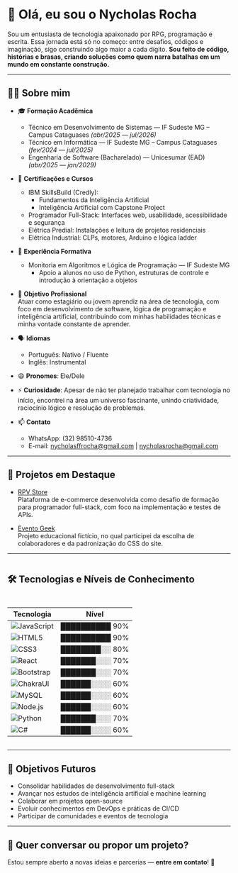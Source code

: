 # 👋 Olá, eu sou o Nycholas Rocha

Sou um entusiasta de tecnologia apaixonado por RPG, programação e escrita. Essa jornada está só no começo: entre desafios, códigos e imaginação, sigo construindo algo maior a cada dígito. **Sou feito de código, histórias e brasas, criando soluções como quem narra batalhas em um mundo em constante construção.**

---

## 👨‍💻 Sobre mim

- 🎓 **Formação Acadêmica**  
  - Técnico em Desenvolvimento de Sistemas — IF Sudeste MG – Campus Cataguases *(abr/2025 — jul/2026)*  
  - Técnico em Informática — IF Sudeste MG – Campus Cataguases *(fev/2024 — jul/2025)*  
  - Engenharia de Software (Bacharelado) — Unicesumar (EAD) *(abr/2025 — jan/2029)*  

- 📜 **Certificações e Cursos**  
  - IBM SkillsBuild (Credly):  
    - Fundamentos da Inteligência Artificial  
    - Inteligência Artificial com Capstone Project  
  - Programador Full-Stack: Interfaces web, usabilidade, acessibilidade e segurança  
  - Elétrica Predial: Instalações e leitura de projetos residenciais  
  - Elétrica Industrial: CLPs, motores, Arduino e lógica ladder  

- 💼 **Experiência Formativa**  
  - Monitoria em Algoritmos e Lógica de Programação — IF Sudeste MG  
    - Apoio a alunos no uso de Python, estruturas de controle e introdução à orientação a objetos  

- 👀 **Objetivo Profissional**  
  Atuar como estagiário ou jovem aprendiz na área de tecnologia, com foco em desenvolvimento de software, lógica de programação e inteligência artificial, contribuindo com minhas habilidades técnicas e minha vontade constante de aprender.

- 🗣️ **Idiomas**  
  - Português: Nativo / Fluente  
  - Inglês: Instrumental  

- 😄 **Pronomes**: Ele/Dele  
- ⚡ **Curiosidade**: Apesar de não ter planejado trabalhar com tecnologia no início, encontrei na área um universo fascinante, unindo criatividade, raciocínio lógico e resolução de problemas.

- 📫 **Contato**  
  - WhatsApp: (32) 98510-4736  
  - E-mail: nycholasffrocha@gmail.com | nycholasrocha@gmail.com  

---

## 🌟 Projetos em Destaque

- [RPV Store](https://github.com/Douglas-Zuqueto/RPV-Store)  
  Plataforma de e-commerce desenvolvida como desafio de formação para programador full-stack, com foco na implementação e testes de APIs.

- [Evento Geek](https://github.com/Douglas-Zuqueto/Evento-Geek)  
  Projeto educacional fictício, no qual participei da escolha de colaboradores e da padronização do CSS do site.

---

<div style="display: flex; flex-wrap: wrap; gap: 10px;">

## 🛠️ Tecnologias e Níveis de Conhecimento

| Tecnologia  | Nível        |
|-------------|--------------|
| ![JavaScript](https://img.shields.io/badge/-JavaScript-F7DF1E?style=for-the-badge&logo=javascript&logoColor=black) | ██████████ 90% |
| ![HTML5](https://img.shields.io/badge/-HTML5-E34F26?style=for-the-badge&logo=html5&logoColor=white)           | ██████████ 90% |
| ![CSS3](https://img.shields.io/badge/-CSS3-1572B6?style=for-the-badge&logo=css3&logoColor=white)             | ████████░░ 80% |
| ![React](https://img.shields.io/badge/-React-61DAFB?style=for-the-badge&logo=react&logoColor=black)            | ███████░░░ 70% |
| ![Bootstrap](https://img.shields.io/badge/-Bootstrap-7952B3?style=for-the-badge&logo=bootstrap&logoColor=white) | ███████░░░ 70% |
| ![ChakraUI](https://img.shields.io/badge/-Chakra_UI-319795?style=for-the-badge&logo=chakraui&logoColor=white) | ██████░░░░ 60% |
| ![MySQL](https://img.shields.io/badge/-MySQL-4479A1?style=for-the-badge&logo=mysql&logoColor=white)             | ██████░░░░ 60% |
| ![Node.js](https://img.shields.io/badge/-Node.js-339933?style=for-the-badge&logo=node.js&logoColor=white)       | ██████░░░░ 60% |
| ![Python](https://img.shields.io/badge/-Python-3776AB?style=for-the-badge&logo=python&logoColor=white)          | ███████░░░ 70% |
| ![C#](https://img.shields.io/badge/-C%23-239120?style=for-the-badge&logo=c-sharp&logoColor=white)                | ██████░░░░ 60% |

</div>

---

## 🎯 Objetivos Futuros

- Consolidar habilidades de desenvolvimento full-stack  
- Avançar nos estudos de inteligência artificial e machine learning  
- Colaborar em projetos open-source  
- Evoluir conhecimentos em DevOps e práticas de CI/CD  
- Participar de comunidades e eventos de tecnologia

---

## 🤝 Quer conversar ou propor um projeto?

Estou sempre aberto a novas ideias e parcerias — **entre em contato**! 🚀
